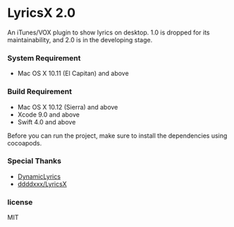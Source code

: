 # LyricsX 2.0
An iTunes/VOX plugin to show lyrics on desktop.
1.0 is dropped for its maintainability, and 2.0 is in the developing stage.

### System Requirement
* Mac OS X 10.11 (El Capitan) and above

### Build Requirement
* Mac OS X 10.12 (Sierra) and above
* Xcode 9.0 and above
* Swift 4.0 and above

Before you can run the project, make sure to install the dependencies using cocoapods.

### Special Thanks

* [DynamicLyrics](https://github.com/MartianZ/DynamicLyrics)
* [ddddxxx/LyricsX](https://github.com/ddddxxx/LyricsX)

### license

MIT